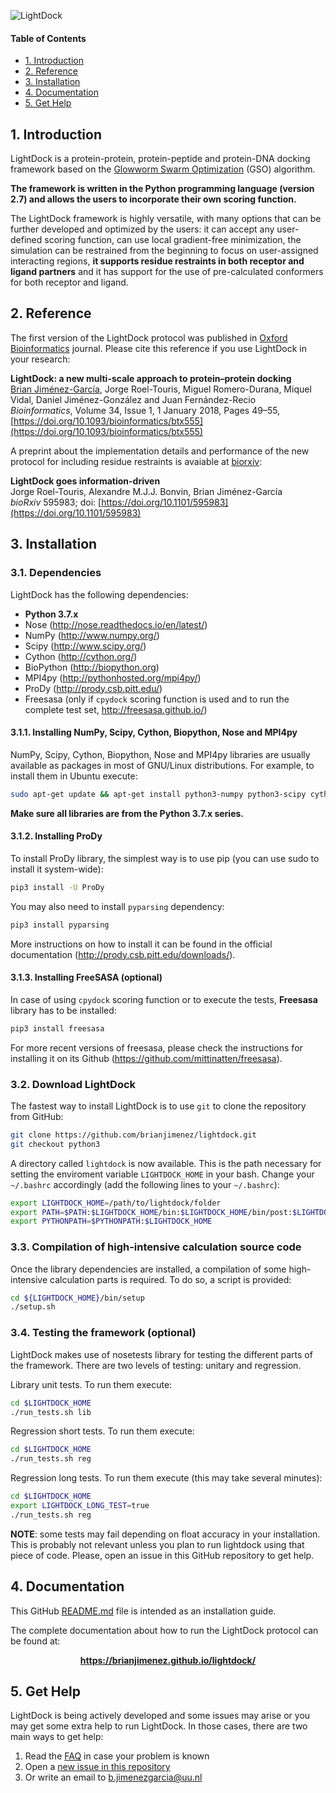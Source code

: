 ![LightDock](docs/media/lightdock_banner.png "LightDock")

#### Table of Contents

- [1. Introduction](#1-introduction)
- [2. Reference](#2-reference)
- [3. Installation](#3-installation)
- [4. Documentation](#4-documentation)
- [5. Get Help](#5-get-help)

## 1. Introduction
LightDock is a protein-protein, protein-peptide and protein-DNA docking framework based on the [Glowworm Swarm Optimization](https://link.springer.com/article/10.1007/s11721-008-0021-5) (GSO) algorithm.

**The framework is written in the Python programming language (version 2.7) and allows the users to incorporate their own scoring function.**

The LightDock framework is highly versatile, with many options that can be further developed and optimized by the users: it can accept any user-defined scoring function, can use local gradient-free minimization, the simulation can be restrained from the beginning to focus on user-assigned interacting regions, **it supports residue restraints in both receptor and ligand partners** and it has support for the use of pre-calculated conformers for both receptor and ligand.

## 2. Reference
The first version of the LightDock protocol was published in [Oxford Bioinformatics](https://academic.oup.com/bioinformatics) journal. Please cite this reference if you use LightDock in your research:

**LightDock: a new multi-scale approach to protein–protein docking**<br>
[Brian Jiménez-García](http://bjimenezgarcia.com), Jorge Roel-Touris, Miguel Romero-Durana, Miquel Vidal, Daniel Jiménez-González and Juan Fernández-Recio<br>
*Bioinformatics*, Volume 34, Issue 1, 1 January 2018, Pages 49–55, [https://doi.org/10.1093/bioinformatics/btx555](https://doi.org/10.1093/bioinformatics/btx555)

A preprint about the implementation details and performance of the new protocol for including residue restraints is avaiable at [biorxiv](https://www.biorxiv.org/content/10.1101/595983v1):

**LightDock goes information-driven**<br>
Jorge Roel-Touris, Alexandre M.J.J. Bonvin, Brian Jiménez-García<br>
*bioRxiv* 595983; doi: [https://doi.org/10.1101/595983](https://doi.org/10.1101/595983)

## 3. Installation
### 3.1. Dependencies
LightDock has the following dependencies:

* **Python 3.7.x**
* Nose (<http://nose.readthedocs.io/en/latest/>)
* NumPy (<http://www.numpy.org/>)
* Scipy (<http://www.scipy.org/>)
* Cython (<http://cython.org/>)
* BioPython (<http://biopython.org>)
* MPI4py (<http://pythonhosted.org/mpi4py/>)
* ProDy (<http://prody.csb.pitt.edu/>)
* Freesasa (only if `cpydock` scoring function is used and to run the complete test set, <http://freesasa.github.io/>)

#### 3.1.1. Installing NumPy, Scipy, Cython, Biopython, Nose and MPI4py
NumPy, Scipy, Cython, Biopython, Nose and MPI4py libraries are usually available as packages in most of GNU/Linux distributions. For example, to install them in Ubuntu execute:

```bash
sudo apt-get update && apt-get install python3-numpy python3-scipy cython3 python3-biopython python3-nose python3-nose2 python3-mpi4py
```

**Make sure all libraries are from the Python 3.7.x series.**

#### 3.1.2. Installing ProDy
To install ProDy library, the simplest way is to use pip (you can use sudo to install it system-wide):

```bash
pip3 install -U ProDy
```

You may also need to install `pyparsing` dependency:

```bash
pip3 install pyparsing
```

More instructions on how to install it can be found in the official documentation (<http://prody.csb.pitt.edu/downloads/>).


#### 3.1.3. Installing FreeSASA (optional)
In case of using `cpydock` scoring function or to execute the tests, **Freesasa** library has to be installed:

```bash
pip3 install freesasa
```

For more recent versions of freesasa, please check the instructions for installing it on its Github (<https://github.com/mittinatten/freesasa>). 

### 3.2. Download LightDock
The fastest way to install LightDock is to use `git` to clone the repository from GitHub:

```bash
git clone https://github.com/brianjimenez/lightdock.git
git checkout python3
```

A directory called `lightdock` is now available. This is the path necessary for setting the enviroment variable `LIGHTDOCK_HOME` in your bash. Change your `~/.bashrc` accordingly (add the following lines to your `~/.bashrc`):

```bash
export LIGHTDOCK_HOME=/path/to/lightdock/folder
export PATH=$PATH:$LIGHTDOCK_HOME/bin:$LIGHTDOCK_HOME/bin/post:$LIGHTDOCK_HOME/bin/support
export PYTHONPATH=$PYTHONPATH:$LIGHTDOCK_HOME
```

### 3.3. Compilation of high-intensive calculation source code
Once the library dependencies are installed, a compilation of some high-intensive calculation parts is required. To do so, a script is provided:

```bash
cd ${LIGHTDOCK_HOME}/bin/setup
./setup.sh
```

### 3.4. Testing the framework (optional)
LightDock makes use of nosetests library for testing the different parts of the framework. There are two levels of testing: unitary and regression. 

Library unit tests. To run them execute:

```bash
cd $LIGHTDOCK_HOME
./run_tests.sh lib
```

Regression short tests. To run them execute:

```bash
cd $LIGHTDOCK_HOME
./run_tests.sh reg
```

Regression long tests. To run them execute (this may take several minutes):

```bash
cd $LIGHTDOCK_HOME
export LIGHTDOCK_LONG_TEST=true
./run_tests.sh reg
```

**NOTE**: some tests may fail depending on float accuracy in your installation. This is probably not relevant unless you plan to run lightdock using that piece of code. Please, open an issue in this GitHub repository to get help.


## 4. Documentation

This GitHub [README.md](README.md) file is intended as an installation guide.

The complete documentation about how to run the LightDock protocol can be found at:

<p align="center">
	<b><a href="https://brianjimenez.github.io/lightdock">https://brianjimenez.github.io/lightdock/</a>
	</b>
</p>


## 5. Get Help

LightDock is being actively developed and some issues may arise or you may get some extra help to run LightDock. In those cases, there are two main ways to get help:

1. Read the [FAQ](docs/FAQ.md) in case your problem is known
2. Open a [new issue in this repository](https://github.com/brianjimenez/lightdock/issues/new)
3. Or write an email to <b.jimenezgarcia@uu.nl>



